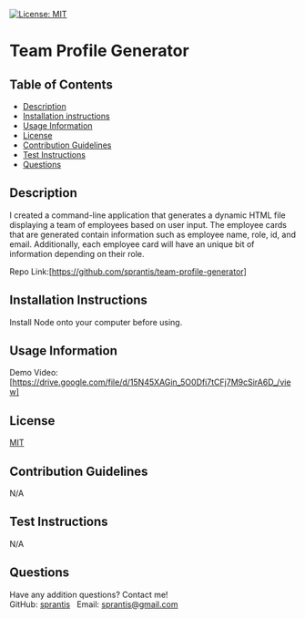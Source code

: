 [![License: MIT](https://img.shields.io/badge/License-MIT-yellow.svg)](https://opensource.org/licenses/MIT)

# Team Profile Generator

## Table of Contents
* [Description](#description)
* [Installation instructions](#installation-instructions)
* [Usage Information](#usage-information)
* [License](#license)
* [Contribution Guidelines](#contribution-guidelines)
* [Test Instructions](#test-instructions)
* [Questions](#questions)

## Description
I created a command-line application that generates a dynamic HTML file displaying a team of employees based on user input. The employee cards that are generated contain information such as employee name, role, id, and email. Additionally, each employee card will have an unique bit of information depending on their role.

Repo Link:[https://github.com/sprantis/team-profile-generator]

## Installation Instructions
Install Node onto your computer before using.

## Usage Information
Demo Video:
[https://drive.google.com/file/d/15N45XAGin_5O0Dfi7tCFj7M9cSirA6D_/view]

## License
[MIT](https://opensource.org/licenses/MIT)

## Contribution Guidelines
N/A

## Test Instructions
N/A

## Questions
Have any addition questions? Contact me!
&nbsp;  
GitHub: [sprantis](https://github.com/sprantis)
&nbsp;
Email: sprantis@gmail.com
